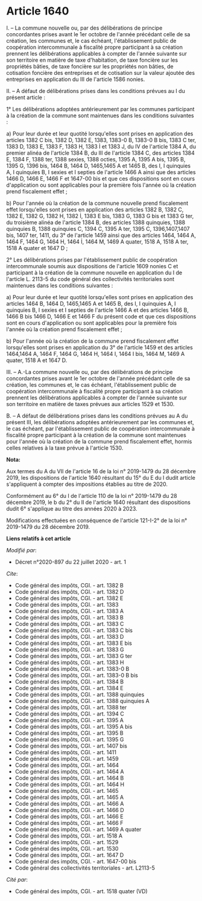 # Article 1640

I. – La commune nouvelle ou, par des délibérations de principe concordantes prises avant le 1er octobre de l'année précédant
celle de sa création, les communes et, le cas échéant, l'établissement public de coopération intercommunale à fiscalité
propre participant à sa création prennent les délibérations applicables à compter de l'année suivante sur son territoire en
matière de taxe d'habitation, de taxe foncière sur les propriétés bâties, de taxe foncière sur les propriétés non bâties, de
cotisation foncière des entreprises et de cotisation sur la valeur ajoutée des entreprises en application du III de l'article
1586 nonies.

II. – A défaut de délibérations prises dans les conditions prévues au I du présent article :

1° Les délibérations adoptées antérieurement par les communes participant à la création de la commune sont maintenues dans
les conditions suivantes :

a) Pour leur durée et leur quotité lorsqu'elles sont prises en application des articles 1382 C bis, 1382 D, 1382 E, 1383,
1383-0 B, 1383-0 B bis, 1383 C ter, 1383 D, 1383 E, 1383 F, 1383 H, 1383 İ et 1383 J, du IV de l'article 1384 A, du premier
alinéa de l'article 1384 B, du III de l'article 1384 C, des articles 1384 E, 1384 F, 1388 ter, 1388 sexies, 1388 octies, 1395
A, 1395 A bis, 1395 B, 1395 G, 1396 bis, 1464 B, 1464 D, 1465,1465 A et 1465 B, des I, I quinquies A, I quinquies B, I sexies
et I septies de l'article 1466 A ainsi que des articles 1466 D, 1466 E, 1466 F et 1647-00 bis et que ces dispositions sont en
cours d'application ou sont applicables pour la première fois l'année où la création prend fiscalement effet ;

b) Pour l'année où la création de la commune nouvelle prend fiscalement effet lorsqu'elles sont prises en application des
articles 1382 B, 1382 C, 1382 E, 1382 G, 1382 H, 1382 İ, 1383 E bis, 1383 G, 1383 G bis et 1383 G ter, du troisième alinéa de
l'article 1384 B, des articles 1388 quinquies, 1388 quinquies B, 1388 quinquies C, 1394 C, 1395 A ter, 1395 C, 1396,1407,1407
bis, 1407 ter, 1411, du 3° de l'article 1459 ainsi que des articles 1464, 1464 A, 1464 F, 1464 G, 1464 H, 1464 İ, 1464 M,
1469 A quater, 1518 A, 1518 A ter, 1518 A quater et 1647 D ;

2° Les délibérations prises par l'établissement public de coopération intercommunale soumis aux dispositions de l'article
1609 nonies C et participant à la création de la commune nouvelle en application du I de l'article L. 2113-5 du code général
des collectivités territoriales sont maintenues dans les conditions suivantes :

a) Pour leur durée et leur quotité lorsqu'elles sont prises en application des articles 1464 B, 1464 D, 1465,1465 A et 1465
B, des I, I quinquies A, I quinquies B, I sexies et I septies de l'article 1466 A et des articles 1466 B, 1466 B bis 1466 D,
1466 E et 1466 F du présent code et que ces dispositions sont en cours d'application ou sont applicables pour la première
fois l'année où la création prend fiscalement effet ;

b) Pour l'année où la création de la commune prend fiscalement effet lorsqu'elles sont prises en application du 3° de
l'article 1459 et des articles 1464,1464 A, 1464 F, 1464 G, 1464 H, 1464 I, 1464 I bis, 1464 M, 1469 A quater, 1518 A et 1647
D.

III. – A.-La commune nouvelle ou, par des délibérations de principe concordantes prises avant le 1er octobre de l'année
précédant celle de sa création, les communes et, le cas échéant, l'établissement public de coopération intercommunale à
fiscalité propre participant à sa création prennent les délibérations applicables à compter de l'année suivante sur son
territoire en matière de taxes prévues aux articles 1529 et 1530.

B. – A défaut de délibérations prises dans les conditions prévues au A du présent III, les délibérations adoptées
antérieurement par les communes et, le cas échéant, par l'établissement public de coopération intercommunale à fiscalité
propre participant à la création de la commune sont maintenues pour l'année où la création de la commune prend fiscalement
effet, hormis celles relatives à la taxe prévue à l'article 1530.

**Nota:**

Aux termes du A du VII de l'article 16 de la loi n° 2019-1479 du 28 décembre 2019, les dispositions de l'article 1640
résultant du 15° du E du I dudit article s'appliquent à compter des impositions établies au titre de 2020.

Conformément au 6° du I de l'article 110 de la loi n° 2019-1479 du 28 décembre 2019, le b du 2° du II de l'article 1640
résultant des dispositions dudit 6° s'applique au titre des années 2020 à 2023.

Modifications effectuées en conséquence de l'article 121-I-2° de la loi n° 2019-1479 du 28 décembre 2019.

**Liens relatifs à cet article**

_Modifié par_:

  - Décret n°2020-897 du 22 juillet 2020 - art. 1

_Cite_:

  - Code général des impôts, CGI. - art. 1382 B
  - Code général des impôts, CGI. - art. 1382 D
  - Code général des impôts, CGI. - art. 1382 E
  - Code général des impôts, CGI. - art. 1383
  - Code général des impôts, CGI. - art. 1383 A
  - Code général des impôts, CGI. - art. 1383 B
  - Code général des impôts, CGI. - art. 1383 C
  - Code général des impôts, CGI. - art. 1383 C bis
  - Code général des impôts, CGI. - art. 1383 D
  - Code général des impôts, CGI. - art. 1383 E bis
  - Code général des impôts, CGI. - art. 1383 G
  - Code général des impôts, CGI. - art. 1383 G ter
  - Code général des impôts, CGI. - art. 1383 H
  - Code général des impôts, CGI. - art. 1383-0 B
  - Code général des impôts, CGI. - art. 1383-0 B bis
  - Code général des impôts, CGI. - art. 1384 B
  - Code général des impôts, CGI. - art. 1384 E
  - Code général des impôts, CGI. - art. 1388 quinquies
  - Code général des impôts, CGI. - art. 1388 quinquies A
  - Code général des impôts, CGI. - art. 1388 ter
  - Code général des impôts, CGI. - art. 1394 C
  - Code général des impôts, CGI. - art. 1395 A
  - Code général des impôts, CGI. - art. 1395 A bis
  - Code général des impôts, CGI. - art. 1395 B
  - Code général des impôts, CGI. - art. 1395 G
  - Code général des impôts, CGI. - art. 1407 bis
  - Code général des impôts, CGI. - art. 1411
  - Code général des impôts, CGI. - art. 1459
  - Code général des impôts, CGI. - art. 1464
  - Code général des impôts, CGI. - art. 1464 A
  - Code général des impôts, CGI. - art. 1464 B
  - Code général des impôts, CGI. - art. 1464 H
  - Code général des impôts, CGI. - art. 1465
  - Code général des impôts, CGI. - art. 1465 A
  - Code général des impôts, CGI. - art. 1466 A
  - Code général des impôts, CGI. - art. 1466 D
  - Code général des impôts, CGI. - art. 1466 E
  - Code général des impôts, CGI. - art. 1466 F
  - Code général des impôts, CGI. - art. 1469 A quater
  - Code général des impôts, CGI. - art. 1518 A
  - Code général des impôts, CGI. - art. 1529
  - Code général des impôts, CGI. - art. 1530
  - Code général des impôts, CGI. - art. 1647 D
  - Code général des impôts, CGI. - art. 1647-00 bis
  - Code général des collectivités territoriales - art. L2113-5

_Cité par_:

  - Code général des impôts, CGI. - art. 1518 quater (VD)
